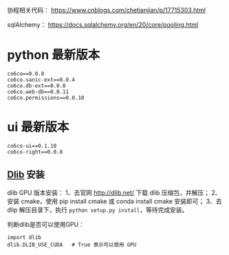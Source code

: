 协程相关代码：
https://www.cnblogs.com/chetianjian/p/17715303.html

sqlAlchemy：
https://docs.sqlalchemy.org/en/20/core/pooling.html

# python 最新版本
```
co6co==0.0.8
co6co.sanic-ext==0.0.4
co6co.db-ext==0.0.8
co6co.web-db==0.0.11
co6co.permissions==0.0.10

```

# ui 最新版本
```
co6co-ui==0.1.10 
co6co-right==0.0.8

```




## [Dlib](http://dlib.net/files/) 安装

dlib GPU 版本安装：
1、去官网 http://dlib.net/ 下载 dlib 压缩包，并解压；
2、安装 cmake，使用 pip install cmake 或 conda install cmake 安装即可；
3、去 dlip 解压目录下，执行 `python setup.py install`，等待完成安装。

判断dlib是否可以使用GPU：
```
import dlib
dlib.DLIB_USE_CUDA   # True 表示可以使用 GPU
```